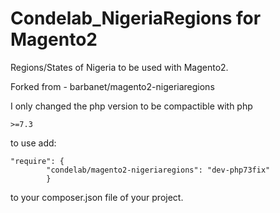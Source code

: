 # Condelab_NigeriaRegions for Magento2

Regions/States of Nigeria to be used with Magento2.

Forked from - barbanet/magento2-nigeriaregions 

I only changed the php version to be compactible with php 

    >=7.3

to use add:

    "require": {
            "condelab/magento2-nigeriaregions": "dev-php73fix"
            }
        
  to your composer.json file of your project.
